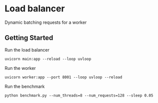 # Load balancer

Dynamic batching requests for a worker

## Getting Started

Run the load balancer

```
uvicorn main:app --reload --loop uvloop
```

Run the worker

```
uvicorn worker:app --port 8001 --loop uvloop --reload 
```

Run the benchmark

```
python benchmark.py --num_threads=8 --num_requests=128 --sleep 0.05
```